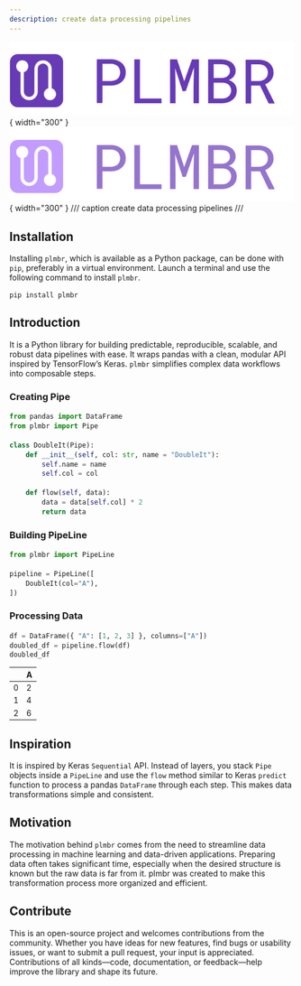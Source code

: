 ```yaml
---
description: create data processing pipelines
---
```


![PLMBR Light](images/logo-light.png#only-light){ width="300" }
![PLMBR Dark](images/logo-dark.png#only-dark){ width="300" }
/// caption
create data processing pipelines
///

## Installation

Installing `plmbr`, which is available as a Python package, can be done with `pip`, preferably in a virtual environment.  Launch a terminal and use the following command to install `plmbr`.

```
pip install plmbr
```

## Introduction

It is a Python library for building predictable, reproducible, scalable, and robust data pipelines with ease. It wraps pandas with a clean, modular API inspired by TensorFlow’s Keras. `plmbr` simplifies complex data workflows into composable steps.

### Creating Pipe

```py
from pandas import DataFrame
from plmbr import Pipe

class DoubleIt(Pipe):
    def __init__(self, col: str, name = "DoubleIt"):
        self.name = name
        self.col = col

    def flow(self, data):
        data = data[self.col] * 2
        return data
```

### Building PipeLine

```py
from plmbr import PipeLine

pipeline = PipeLine([
    DoubleIt(col="A"),
])
```

### Processing Data

```py
df = DataFrame({ "A": [1, 2, 3] }, columns=["A"])
doubled_df = pipeline.flow(df)
doubled_df
```
<div class="result" style="font-family: var(--font-monospace);">
    <table>
    <thead>
        <tr style="text-align: right;">
        <th></th>
        <th>A</th>
        </tr>
    </thead>
    <tbody>
        <tr>
        <td>0</td>
        <td>2</td>
        </tr>
        <tr>
        <td>1</td>
        <td>4</td>
        </tr>
        <tr>
        <td>2</td>
        <td>6</td>
        </tr>
    </tbody>
    </table>
</div>

## Inspiration

It is inspired by Keras `Sequential` API. Instead of layers, you stack `Pipe` objects inside a `PipeLine` and use the `flow` method similar to Keras `predict` function to process a pandas `DataFrame` through each step. This makes data transformations simple and consistent.

## Motivation

The motivation behind `plmbr` comes from the need to streamline data processing in machine learning and data-driven applications. Preparing data often takes significant time, especially when the desired structure is known but the raw data is far from it. plmbr was created to make this transformation process more organized and efficient.

## Contribute

This is an open-source project and welcomes contributions from the community. Whether you have ideas for new features, find bugs or usability issues, or want to submit a pull request, your input is appreciated. Contributions of all kinds—code, documentation, or feedback—help improve the library and shape its future.